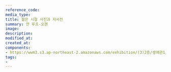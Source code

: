 ```yaml
---
reference_code:
media_type:
title: 젊은 시절 사진과 자서전
summary: 얀 루프-오헨
image:
description:
modified_at:
created_at:
components:
- https://wwm3.s3.ap-northeast-2.amazonaws.com/exhibition/(3)2층/생애관1/자료/LHS_7023.jpg
tags:
-
---
```

